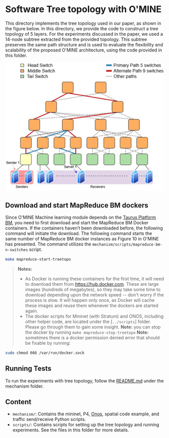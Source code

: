 # Software Tree topology with O'MINE

This directory implements the tree topology used in our paper, as shown in the figure below. In this directory, we provide the code to construct a tree topology of 5 layers. For the experiments discussed in the paper, we used a 14-node subtree extracted from the provided topology. This subtree preserves the same path structure and is used to evaluate the flexibility and scalability of the proposed O'MINE architecture, using the code provided in this folder.

![Tree Topology](mechanism/figures/tree_topology.jpg)


## Download and start MapReduce BM dockers

Since O'MINE Machine learning module depends on the [Taurus Platform BM](https://gitlab.com/dataplane-ai/taurus/platform-bm/-/tree/main), you need to first download and start the MapReduce BM Docker containers. If the containers haven’t been downloaded before, the following command will initiate the download.
The following command starts the same number of MapReduce BM docker instances as Figure 10 in O'MINE has presented. The command utilizes the `mechanism/scripts/mapreduce-bm-n-switches` script.
```sh
make mapreduce-start-treetopo
```

> **Notes:** 
> - As Docker is running these containers for the first time, it will need to download them from https://hub.docker.com. These are large images (hundreds of megabytes), so they may take some time to download depending upon the network speed -- don't worry if the process is slow. It will happen only once, as Docker will cache these images and reuse them whenever the dockers are started again.
> - The docker scripts for Mininet (with Stratum) and ONOS, including other helper code, are located under the [`../scripts`] folder. Please go through them to gain some insight.
> **Note:** you can stop the docker by running `make mapreduce-stop-treetopo`
> **Note:** sometimes there is a docker permission denied error that should be fixable by running:
```sh
sudo chmod 666 /var/run/docker.sock
```

## Running Tests
To run the experiments with tree topology, follow the [README.md](mechanism) under the mechanism folder.

## Content
- `mechanism/`: Contains the mininet, P4, [Onos](https://github.com/opennetworkinglab/onos), spatial code example, and traffic send/receive Python scripts.
- `scripts/`: Contains scripts for setting up the tree topology and running experiments. See the files in this folder for more details.
